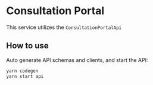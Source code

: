 # Consultation Portal

This service utilizes the `ConsultationPortalApi`

## How to use

Auto generate API schemas and clients, and start the API:

```bash
yarn codegen
yarn start api
```
